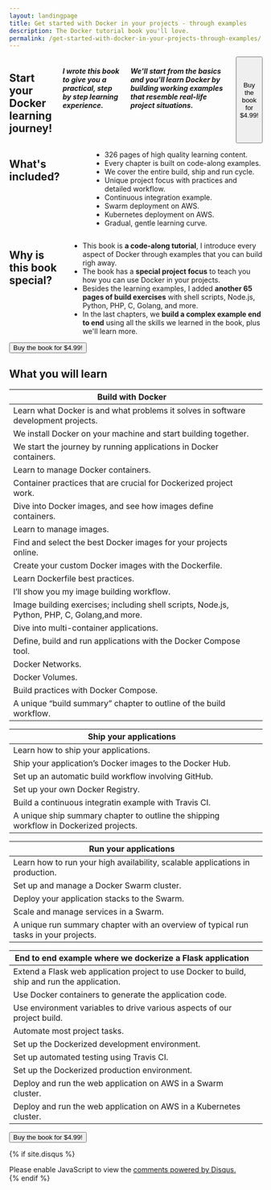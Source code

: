 ```yaml
---
layout: landingpage
title: Get started with Docker in your projects - through examples
description: The Docker tutorial book you'll love.
permalink: /get-started-with-docker-in-your-projects-through-examples/
---
```


<section class="row">
    <div class="small-12 columns" id="docker-book-landing-header">
        <h1 class="post-title" itemprop="name headline">Start your Docker learning journey!</h1>
        <h5>I wrote this book to give you a practical, step by step learning experience.</h5>
        <h5>We'll start from the basics and you'll learn Docker by building working examples that resemble real-life project situations.</h5>
        <button class="buy-btn">Buy the book for $4.99!</button>
    </div>
</section>

<section class="row" id="docker-book-landing-middle">
    <div class="small-12 medium-6 columns">
        <h2> What's included?</h2>
        <ul>
            <li>326 pages of high quality learning content.</li>
            <li>Every chapter is built on code-along examples.</li>
            <li>We cover the entire build, ship and run cycle.</li>
            <li>Unique project focus with practices and detailed workflow.</li>
            <li>Continuous integration example.</li>
            <li>Swarm deployment on AWS.</li>
            <li>Kubernetes deployment on AWS.</li>
            <li>Gradual, gentle learning curve. </li>
        </ul>            
    </div>
    <div class="small-12 medium-6 columns">
        <h2>Why is this book special?</h2>
        <ul>
            <li>This book is <b>a code-along tutorial</b>, I introduce every aspect of Docker through examples that you can build righ away.</li>
            <li>The book has a <b>special project focus</b> to teach you how you can use Docker in your projects.</li>
            <li>Besides the learning examples, I added <b>another 65 pages of build exercises</b> with shell scripts, Node.js, Python, PHP, C, Golang, and more.</li>
            <li>In the last chapters, we <b>build a complex example end to end</b> using all the skills we learned in the book, plus we'll learn more.</li>
        </ul>
    </div>
</section>

<section class="row">
    <div class="small-12 columns text-center">
        <button class="buy-btn">Buy the book for $4.99!</button>
    </div>
</section>

## What you will learn

| Build with Docker | |
|-------|--------|
| Learn what Docker is and what problems it solves in software development projects. | <i class="fi-check green"></i> |
| We install Docker on your machine and start building together. | <i class="fi-check green"></i> |
| We start the journey by running applications in Docker containers. | <i class="fi-check green"></i> |
| Learn to manage Docker containers. | <i class="fi-check green"></i> |
| Container practices that are crucial for Dockerized project work. | <i class="fi-check green"></i> |
| Dive into Docker images, and see how images define containers. | <i class="fi-check green"></i> |
| Learn to manage images. | <i class="fi-check  green"></i> |
| Find and select the best Docker images for your projects online. | <i class="fi-check green"></i> |
| Create your custom Docker images with the Dockerfile. | <i class="fi-check green"></i> |
| Learn Dockerfile best practices. | <i class="fi-check green"></i> |
| I’ll show you my image building workflow. | <i class="fi-check green"></i> |
| Image building exercises; including shell scripts, Node.js, Python, PHP, C, Golang,and more. | <i class="fi-check green"></i> |
| Dive into multi-container applications. | <i class="fi-check green"></i> |
| Define, build and run applications with the Docker Compose tool. | <i class="fi-check green"></i> |
| Docker Networks.   | <i class="fi-check green"></i> |
| Docker Volumes. | <i class="fi-check green"></i> |
| Build practices with Docker Compose. | <i class="fi-check green"></i> |
| A unique “build summary” chapter to outline of the build workflow. | <i class="fi-check green"></i> |


| Ship your applications | |
|-------|--------|
| Learn how to ship your applications. | <i class="fi-check green"></i> |
| Ship your application’s Docker images to the Docker Hub. | <i class="fi-check green"></i> |
| Set up an automatic build workflow involving GitHub. | <i class="fi-check green"></i> |
| Set up your own Docker Registry. | <i class="fi-check green"></i> |
| Build a continuous integratin example with Travis CI. | <i class="fi-check green"></i> |
| A unique ship summary chapter to outline the shipping workflow in Dockerized projects. | <i class="fi-check green"></i> |

| Run your applications | |
|-------|--------|
| Learn how to run your high availability, scalable applications in production. | <i class="fi-check green"></i> |
| Set up and manage a Docker Swarm cluster. | <i class="fi-check green"></i> |
| Deploy your application stacks to the Swarm. | <i class="fi-check green"></i> |
| Scale and manage services in a Swarm. | <i class="fi-check green"></i> |
| A unique run summary chapter with an overview of typical run tasks in your projects. | <i class="fi-check green"></i> |



| End to end example where we dockerize a Flask application | |
|-------|--------|
| Extend a Flask web application project to use Docker to build, ship and run the application. | <i class="fi-check green"></i> |
| Use Docker containers to generate the application code. | <i class="fi-check green"></i> |
| Use environment variables to drive various aspects of our project build. | <i class="fi-check green"></i> |
| Automate most project tasks. | <i class="fi-check green"></i> |
| Set up the Dockerized development environment. | <i class="fi-check green"></i> |
| Set up automated testing using Travis CI. | <i class="fi-check green"></i> |
| Set up the Dockerized production environment. | <i class="fi-check green"></i> |
| Deploy and run the web application on AWS in a Swarm cluster. | <i class="fi-check green"></i> |
| Deploy and run the web application on AWS in a Kubernetes cluster. | <i class="fi-check green"></i> |

<section class="row">
    <div class="small-12 columns text-center">
        <button class="buy-btn">Buy the book for $4.99!</button>
    </div>
</section>

{% if site.disqus %}
<div class="comments row">
    <div id="disqus_thread" class="columns"></div>
    <script type="text/javascript">
        var disqus_shortname = '{{ site.disqus }}';
        (function() {
            var dsq = document.createElement('script'); dsq.type = 'text/javascript'; dsq.async = true;
            dsq.src = '//' + disqus_shortname + '.disqus.com/embed.js';
            (document.getElementsByTagName('head')[0] || document.getElementsByTagName('body')[0]).appendChild(dsq);
        })();
    </script>
    <noscript>Please enable JavaScript to view the <a href="https://disqus.com/?ref_noscript">comments powered by Disqus.</a></noscript>
</div>
{% endif %}